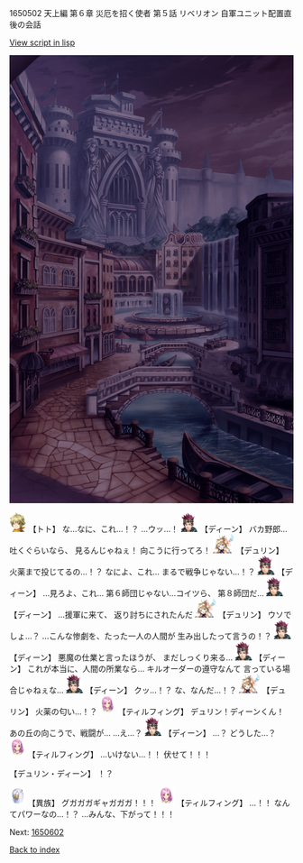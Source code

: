 1650502 天上編 第６章 災厄を招く使者 第５話 リベリオン 自軍ユニット配置直後の会話

[View script in lisp](../scripts/1650502.txt)

![006_town_TotalEclipse.png](../images/backgrounds/006_town_TotalEclipse.png)

<img src="../images/units/4.png" alt="4.png" height="34"/>
【トト】
な…なに、これ…！？
…ウッ…！

<img src="../images/units/6.png" alt="6.png" height="34"/>
【ディーン】
バカ野郎…吐くぐらいなら、
見るんじゃねぇ！
向こうに行ってろ！

<img src="../images/units/0.png" alt="0.png" height="34"/>
【デュリン】
火薬まで投じてるの…！？
なによ、これ…
まるで戦争じゃない…！？

<img src="../images/units/6.png" alt="6.png" height="34"/>
【ディーン】
…見ろよ、これ…
第６師団じゃない…コイツら、
第８師団だ…

<img src="../images/units/6.png" alt="6.png" height="34"/>
【ディーン】
…援軍に来て、
返り討ちにされたんだ

<img src="../images/units/0.png" alt="0.png" height="34"/>
【デュリン】
ウソでしょ…？
…こんな惨劇を、たった一人の人間が
生み出したって言うの！？

<img src="../images/units/6.png" alt="6.png" height="34"/>
【ディーン】
悪魔の仕業と言ったほうが、
まだしっくり来る…

<img src="../images/units/6.png" alt="6.png" height="34"/>
【ディーン】
これが本当に、人間の所業なら…
キルオーダーの遵守なんて
言っている場合じゃねぇな…

<img src="../images/units/6.png" alt="6.png" height="34"/>
【ディーン】
クッ…！？
な、なんだ…！？

<img src="../images/units/0.png" alt="0.png" height="34"/>
【デュリン】
火薬の匂い…！？

<img src="../images/units/101411.png" alt="101411.png" height="34"/>
【ティルフィング】
デュリン！ディーンくん！
あの丘の向こうで、戦闘が…
…え…？

<img src="../images/units/6.png" alt="6.png" height="34"/>
【ディーン】
…？
どうした…？

<img src="../images/units/101411.png" alt="101411.png" height="34"/>
【ティルフィング】
…いけない…！！
伏せて！！！

【デュリン・ディーン】
！？

<img src="../images/units/810004.png" alt="810004.png" height="34"/>
【異族】
グガガガギャガガガ！！！

<img src="../images/units/101411.png" alt="101411.png" height="34"/>
【ティルフィング】
…！！
なんてパワーなの…！？
…みんな、下がって！！！

Next: [1650602](1650602.md)

[Back to index](index.md)
